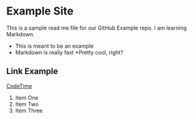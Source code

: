 # Example Site

This is a sample read me file for our GitHub Example repo. I am learning Markdown.

* This is meant to be an example
* Markdown is really fast
*Pretty cool, right?

## Link Example
[CodeTime](https://www.youtube.com)

1. Item One
2. Item Two
3. Item Three
